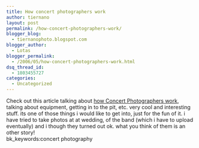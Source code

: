```yaml
---
title: How concert photographers work
author: tiernano
layout: post
permalink: /how-concert-photographers-work/
blogger_blog:
  - tiernanophoto.blogspot.com
blogger_author:
  - Lotas
blogger_permalink:
  - /2006/05/how-concert-photographers-work.html
dsq_thread_id:
  - 1803455727
categories:
  - Uncategorized
---
```

Check out this article talking about [how Concert Photographers work][1], talking about equipment, getting in to the pit, etc. very cool and interesting stuff. its one of those things i would like to get into, just for the fun of it. i have tried to take photos at at wedding, of the band (which i have to upload eventually) and i though they turned out ok. what you think of them is an other story!  
bk_keywords:concert photography

 [1]: http://www.photocritic.org/2006/live-band-concert-photography/